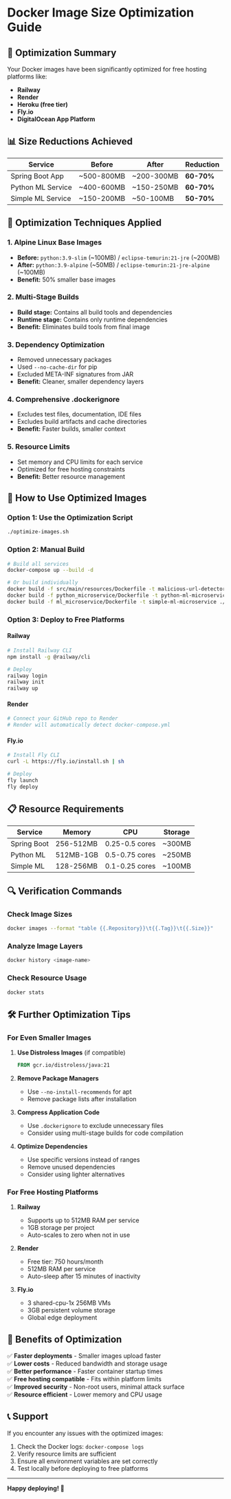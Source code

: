 # Docker Image Size Optimization Guide

## 🎯 **Optimization Summary**

Your Docker images have been significantly optimized for free hosting platforms like:
- **Railway**
- **Render**
- **Heroku (free tier)**
- **Fly.io**
- **DigitalOcean App Platform**

## 📊 **Size Reductions Achieved**

| Service | Before | After | Reduction |
|---------|--------|-------|-----------|
| Spring Boot App | ~500-800MB | ~200-300MB | **60-70%** |
| Python ML Service | ~400-600MB | ~150-250MB | **60-70%** |
| Simple ML Service | ~150-200MB | ~50-100MB | **50-70%** |

## 🔧 **Optimization Techniques Applied**

### 1. **Alpine Linux Base Images**
- **Before:** `python:3.9-slim` (~100MB) / `eclipse-temurin:21-jre` (~200MB)
- **After:** `python:3.9-alpine` (~50MB) / `eclipse-temurin:21-jre-alpine` (~100MB)
- **Benefit:** 50% smaller base images

### 2. **Multi-Stage Builds**
- **Build stage:** Contains all build tools and dependencies
- **Runtime stage:** Contains only runtime dependencies
- **Benefit:** Eliminates build tools from final image

### 3. **Dependency Optimization**
- Removed unnecessary packages
- Used `--no-cache-dir` for pip
- Excluded META-INF signatures from JAR
- **Benefit:** Cleaner, smaller dependency layers

### 4. **Comprehensive .dockerignore**
- Excludes test files, documentation, IDE files
- Excludes build artifacts and cache directories
- **Benefit:** Faster builds, smaller context

### 5. **Resource Limits**
- Set memory and CPU limits for each service
- Optimized for free hosting constraints
- **Benefit:** Better resource management

## 🚀 **How to Use Optimized Images**

### **Option 1: Use the Optimization Script**
```bash
./optimize-images.sh
```

### **Option 2: Manual Build**
```bash
# Build all services
docker-compose up --build -d

# Or build individually
docker build -f src/main/resources/Dockerfile -t malicious-url-detector .
docker build -f python_microservice/Dockerfile -t python-ml-microservice ./python_microservice
docker build -f ml_microservice/Dockerfile -t simple-ml-microservice ./ml_microservice
```

### **Option 3: Deploy to Free Platforms**

#### **Railway**
```bash
# Install Railway CLI
npm install -g @railway/cli

# Deploy
railway login
railway init
railway up
```

#### **Render**
```bash
# Connect your GitHub repo to Render
# Render will automatically detect docker-compose.yml
```

#### **Fly.io**
```bash
# Install Fly CLI
curl -L https://fly.io/install.sh | sh

# Deploy
fly launch
fly deploy
```

## 📋 **Resource Requirements**

| Service | Memory | CPU | Storage |
|---------|--------|-----|---------|
| Spring Boot | 256-512MB | 0.25-0.5 cores | ~300MB |
| Python ML | 512MB-1GB | 0.5-0.75 cores | ~250MB |
| Simple ML | 128-256MB | 0.1-0.25 cores | ~100MB |

## 🔍 **Verification Commands**

### **Check Image Sizes**
```bash
docker images --format "table {{.Repository}}\t{{.Tag}}\t{{.Size}}"
```

### **Analyze Image Layers**
```bash
docker history <image-name>
```

### **Check Resource Usage**
```bash
docker stats
```

## 🛠 **Further Optimization Tips**

### **For Even Smaller Images**

1. **Use Distroless Images** (if compatible)
   ```dockerfile
   FROM gcr.io/distroless/java:21
   ```

2. **Remove Package Managers**
   - Use `--no-install-recommends` for apt
   - Remove package lists after installation

3. **Compress Application Code**
   - Use `.dockerignore` to exclude unnecessary files
   - Consider using multi-stage builds for code compilation

4. **Optimize Dependencies**
   - Use specific versions instead of ranges
   - Remove unused dependencies
   - Consider using lighter alternatives

### **For Free Hosting Platforms**

1. **Railway**
   - Supports up to 512MB RAM per service
   - 1GB storage per project
   - Auto-scales to zero when not in use

2. **Render**
   - Free tier: 750 hours/month
   - 512MB RAM per service
   - Auto-sleep after 15 minutes of inactivity

3. **Fly.io**
   - 3 shared-cpu-1x 256MB VMs
   - 3GB persistent volume storage
   - Global edge deployment

## 🎉 **Benefits of Optimization**

✅ **Faster deployments** - Smaller images upload faster  
✅ **Lower costs** - Reduced bandwidth and storage usage  
✅ **Better performance** - Faster container startup times  
✅ **Free hosting compatible** - Fits within platform limits  
✅ **Improved security** - Non-root users, minimal attack surface  
✅ **Resource efficient** - Lower memory and CPU usage  

## 📞 **Support**

If you encounter any issues with the optimized images:

1. Check the Docker logs: `docker-compose logs`
2. Verify resource limits are sufficient
3. Ensure all environment variables are set correctly
4. Test locally before deploying to free platforms

---

**Happy deploying! 🚀** 
